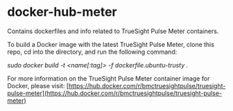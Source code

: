 # docker-hub-meter
Contains dockerfiles and info related to TrueSight Pulse Meter containers.

To build a Docker image with the latest TrueSight Pulse Meter, clone this repo, cd into the directory, and run the following command:

*sudo docker build -t <name[:tag]> -f dockerfile.ubuntu-trusty .*

For more information on the TrueSight Pulse Meter container image for Docker, please visit: [https://hub.docker.com/r/bmctruesightpulse/truesight-pulse-meter](https://hub.docker.com/r/bmctruesightpulse/truesight-pulse-meter)
